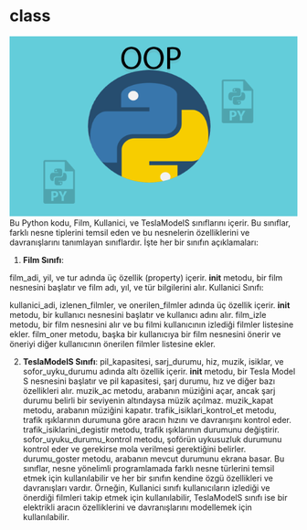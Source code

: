 # class
![App Screenshot](https://github.com/firengizz099/class-OOP/blob/main/class.png?raw=true)
Bu Python kodu, Film, Kullanici, ve TeslaModelS sınıflarını içerir. Bu sınıflar, farklı nesne tiplerini temsil eden ve bu nesnelerin özelliklerini ve davranışlarını tanımlayan sınıflardır. İşte her bir sınıfın açıklamaları:

1) **Film Sınıfı**:

film_adi, yil, ve tur adında üç özellik (property) içerir.
__init__ metodu, bir film nesnesini başlatır ve film adı, yıl, ve tür bilgilerini alır.
Kullanici Sınıfı:

kullanici_adi, izlenen_filmler, ve onerilen_filmler adında üç özellik içerir.
__init__ metodu, bir kullanıcı nesnesini başlatır ve kullanıcı adını alır.
film_izle metodu, bir film nesnesini alır ve bu filmi kullanıcının izlediği filmler listesine ekler.
film_oner metodu, başka bir kullanıcıya bir film nesnesini önerir ve öneriyi diğer kullanıcının önerilen filmler listesine ekler.

2) **TeslaModelS Sınıfı**:
pil_kapasitesi, sarj_durumu, hiz, muzik, isiklar, ve sofor_uyku_durumu adında altı özellik içerir.
__init__ metodu, bir Tesla Model S nesnesini başlatır ve pil kapasitesi, şarj durumu, hız ve diğer bazı özellikleri alır.
muzik_ac metodu, arabanın müziğini açar, ancak şarj durumu belirli bir seviyenin altındaysa müzik açılmaz.
muzik_kapat metodu, arabanın müziğini kapatır.
trafik_isiklari_kontrol_et metodu, trafik ışıklarının durumuna göre aracın hızını ve davranışını kontrol eder.
trafik_isiklarini_degistir metodu, trafik ışıklarının durumunu değiştirir.
sofor_uyuku_durumu_kontrol metodu, şoförün uykusuzluk durumunu kontrol eder ve gerekirse mola verilmesi gerektiğini belirler.
durumu_goster metodu, arabanın mevcut durumunu ekrana basar.
Bu sınıflar, nesne yönelimli programlamada farklı nesne türlerini temsil etmek için kullanılabilir ve her bir sınıfın kendine özgü özellikleri ve davranışları vardır. Örneğin, Kullanici sınıfı kullanıcıların izlediği ve önerdiği filmleri takip etmek için kullanılabilir, TeslaModelS sınıfı ise bir elektrikli aracın özelliklerini ve davranışlarını modellemek için kullanılabilir.
